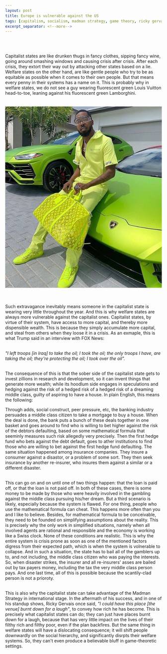 ```yaml
---
layout: post
title: Europe is vulnerable against the US
tags: [capitalism, socialism, madman strategy, game theory, ricky gervais]
excerpt_separator: <!--more-->
---
```




<br><br>

<p align="justify">
    
  
  
Capitalist states are like drunken thugs in fancy clothes, sipping fancy wine, going around smashing windows and causing crisis after crisis.
After each crisis, they extort their way out by attacking other states based on a lie. <!--more-->
Welfare states on the other hand, are like gentle people who try to be as equitable as possible when it comes to their own people. 
But that means every penny in their systems has a name on it. This is probably why in welfare states, we do not see a guy wearing fluorescent green Louis Vuitton head-to-toe, leaning against his fluorescent green Lamborghini.<br><br>

</p>    
    
<p align="center">
      <img alt="Lamborghini" src="/assets/img/pexels/lamborghini.jpg">
</p>
<br>
<p align="justify">
    
  

Such extravagance inevitably means someone in the capitalist state is wearing very little throughout the year. 
And this is why welfare states are always more vulnerable against the capitalist ones. 
Capitalist states, by virtue of their system, have access to more capital, and thereby more dispensible wealth. 
This is because they simply accumulate more capital, and steal from others when they loose it in a crisis. As an exmaple, this is what Trump said in an interview with FOX News: <br><br>
  
<em>"I left troops [in Iraq] to take the oil; I took the oil; the only troops I have, are taking the oil; they're protecting the oil; I took over the oil".</em> <br><br>
  
The consequence of this is that the sober side of the capitalist state gets to invest zillions in research and development, so it can invent things that generate more wealth; while its hoodlum side engages in speculations and hedging against the risk of a hedged risk of a hedged risk of a dreaming middle class, guilty of aspiring to have a house. In plain English, this means the following:
    
Through adds, social construct, peer pressure, etc, the banking industry persuades a middle class citizen to take a mortgage to buy a house. When the deal is done, the bank puts a bunch of these deals together in one basket and goes around to find who is willing to bet higher against the risk of the debtors defaulting, based on some mathematical formula that seeminly measures such risk allegedly very precisely. Then the first hedge fund who bets against the debt default, goes to ather institutions to find those who are willing to bet against the first hedge fund defaulting. The same situation happened among insurance companies. They insure a consumer against a disastor, or a problem of some sort. They then seek insurance by another re-insurer, who insures them against a similar or a different disaster. 
 <br><br>
    
This can go on and on until one of two things happen: that the loan is paid off, or that the loan is not paid off. In both of these cases, there is some money to be made by those who were heavily involved in the gambling against the middle class pursuing his/her dream. But a third scenario is likely, especially because the system is flawed. For one thing, people who use the mathematical formula can cheat. This happens more often than you and I like to believe. Besides, for mathematical formula to be conceivable, they need to be founded on simplifying assumptions about the reality. This is precisely why the only work in simplified situations, namely when all involved agents are rational and responsible and the economy is working like a Swiss clock. None of these conditions are realistic. This is why the entire system is crisis prone as soon as one of the mentioned factors digress from their expected path, which is when the system is volnerable to collapse. And in such a situation, the state has to bail all of the gamblers up to, and not including, the middle class citizen who was paying the interests. So, when disaster strikes, the insurer and all re-insurers' asses are bailed out by tax payers money, including the tax the very middle class person pays. And one last time, all of this is possible because the scantily-clad person is not a prioroty. <br><br>
    
This is also why the capitalist state can take advantage of the Madman Strategy in international stage. 
In the aftermath of his success, and in one of his standup shows, Ricky Gervais once said, <em>"I could have this place [the venue] burnt down for a laugh"</em>, to convey how rich he has become. 
This is precisely what capitalist states can do; they can just have places burnt down for a laugh, because that has very little impact on the lives of their filthy rich and filthy poor, even if the plan backfires. But the same thing in welfare states will have a dislocating consequence; it will shift people downwardly on the social hierarchy, and significantly disrpts their welfare systems. So, they can't even produce a believable bluff in game-theoretic settings. 
 
 
 </p>  


<br><br>
